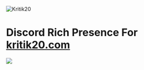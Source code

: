 ![Kritik20](https://cdn.discordapp.com/attachments/750057180979396638/805426341679202345/kritik20.png)
# Discord Rich Presence For [kritik20.com](https://kritik20.com)
![](https://cdn.discordapp.com/attachments/750057180979396638/805414191526707260/k20.png)
